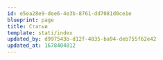 ```yaml
---
id: e5ea28e9-dee6-4e3b-8761-dd7081d0ce1e
blueprint: page
title: Статьи
template: stati/index
updated_by: d997543b-d12f-4835-ba94-deb755f62e42
updated_at: 1678404812
---
```

